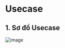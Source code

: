 # Usecase

## 1. Sơ đồ Usecase
![image](https://user-images.githubusercontent.com/107389856/176072390-43d9276a-e286-4b24-b2a2-39730bc312c5.png)
